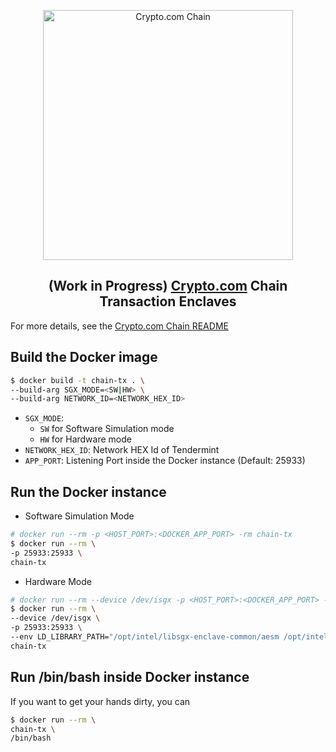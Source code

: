 <p align="center">
  <img src="https://avatars0.githubusercontent.com/u/41934032?s=400&v=4" alt="Crypto.com Chain" width="400">
</p>

<h2 align="center">(Work in Progress) <a href="https://crypto.com">Crypto.com<a> Chain Transaction Enclaves</h2

For more details, see the [Crypto.com Chain README](https://github.com/crypto-com/chain)


## Build the Docker image
```bash
$ docker build -t chain-tx . \
--build-arg SGX_MODE=<SW|HW> \
--build-arg NETWORK_ID=<NETWORK_HEX_ID>
```

- `SGX_MODE`:
  - `SW` for Software Simulation mode
  - `HW` for Hardware mode
- `NETWORK_HEX_ID`: Network HEX Id of Tendermint
- `APP_PORT`: Listening Port inside the Docker instance (Default: 25933)

## Run the Docker instance

- Software Simulation Mode
```bash
# docker run --rm -p <HOST_PORT>:<DOCKER_APP_PORT> -rm chain-tx
$ docker run --rm \
-p 25933:25933 \
chain-tx
```

- Hardware Mode
```bash
# docker run --rm --device /dev/isgx -p <HOST_PORT>:<DOCKER_APP_PORT> --env LD_LIBRARY_PATH="/opt/intel/libsgx-enclave-common/aesm /opt/intel/libsgx-enclave-common/aesm/aesm_service" chain-tx
$ docker run --rm \
--device /dev/isgx \
-p 25933:25933 \
--env LD_LIBRARY_PATH="/opt/intel/libsgx-enclave-common/aesm /opt/intel/libsgx-enclave-common/aesm/aesm_service" \
chain-tx
```

## Run /bin/bash inside Docker instance

If you want to get your hands dirty, you can
```bash
$ docker run --rm \
chain-tx \
/bin/bash
```
